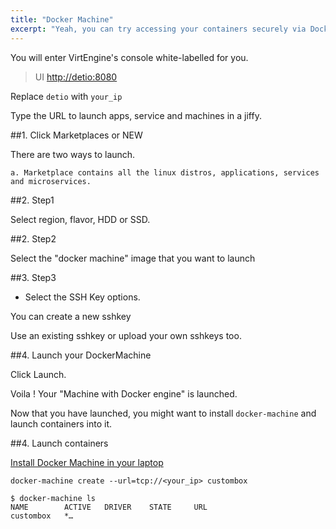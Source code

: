 ```yaml
---
title: "Docker Machine"
excerpt: "Yeah, you can try accessing your containers securely via DockerMachine"
---
```


You will enter VirtEngine's console white-labelled for you.

> UI [http://detio:8080](https://detio)  

Replace `detio` with `your_ip`

Type the URL to launch apps, service and machines in a jiffy.

##1. Click Marketplaces or NEW

There are two ways to launch.

    a. Marketplace contains all the linux distros, applications, services and microservices.

##2. Step1

Select region, flavor, HDD or SSD.

##2. Step2

Select the "docker machine" image that you want to launch

##3. Step3

- Select the SSH Key options.

 You can create a new sshkey

 Use an existing sshkey or upload your own sshkeys too.


##4. Launch your DockerMachine

Click Launch.

Voila ! Your "Machine with Docker engine" is launched.

Now that you have launched,  you might want to install `docker-machine` and launch containers into it.

##4. Launch containers

[Install Docker Machine in your laptop](https://docs.docker.com/machine/install-machine/)

```
docker-machine create --url=tcp://<your_ip> custombox

$ docker-machine ls
NAME        ACTIVE   DRIVER    STATE     URL
custombox   *…

```
